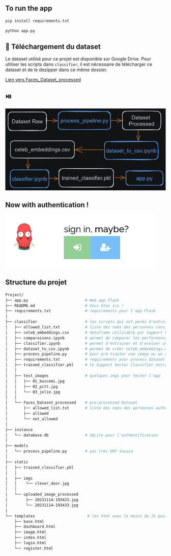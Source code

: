 ## To run the app

```bash
pip install requirements.txt
```

```bash
python app.py
```

## :floppy_disk: Téléchargement du dataset

Le dataset utilisé pour ce projet est disponible sur Google Drive.
Pour utiliser les scripts dans `classifier`, il est nécessaire de télécharger ce dataset et de le dezipper dans ce même dossier.

[Lien vers Faces_Dataset_processed](https://drive.google.com/file/d/11KawCPnuEFLHctgBaqw3eKaKM5kAfryL/view?usp=sharing)


## :play_or_pause_button:  
![Image](https://raw.githubusercontent.com/Hatchi-Kin/Clever_Door/main/classifier/test_images/pipeline.png)

## Now with authentication !
![Image](https://raw.githubusercontent.com/Hatchi-Kin/Clever_Door/main/static/imgs/login.png)


## Structure du projet

```bash
Project/
├── app.py                         # Web app Flask
├── README.md                      # Vous êtes ici !
├── requirements.txt               # requirements pour l'app Flask
│
├── classifier                     # les scripts qui ont permi d'entrainer un classifier
│   ├── allowed_list.txt           # liste des noms des personnes considérées "authorisées"
│   ├── celeb_embeddings.csv       # dataframe utilisable par Support Vector Classifier
│   ├── comparaisons.ipynb         # permet de comparer les performances de plusieurs classifiers
│   ├── classifier.ipynb           # permet d'entrainer et d'evaluer un Support Vector Classifier
│   ├── dataset_to_csv.ipynb       # permet de créer celeb_embeddings.csv
│   ├── process_pipeline.py        # pour pré-traiter une image ou un dataset complet
│   ├── requirements.txt           # requirements pour process dataset et train classifier
│   ├── trained_classifier.pkl     # le Support Vector Classifier entrainé
│   │
│   ├── test_images                # quelques imgs pour tester l'app
│   │   ├── 01_buscemi.jpg
│   │   ├── 02_pitt.jpg
│   │   └── 03_jolie.jpg
│   │
│   └── Faces_Dataset_processed    # pre-processed Dataset
│       ├── allowed_list.txt       # liste des noms des personnes authorisées
│       ├── allowed
│       └── not_allowed
│
├── instance
│   └── database.db                # SQLite pour l'authentification
│
├── models
│   └── process_pipeline.py        # pas très DRY toussa
│
├── static
│   ├── trained_classifier.pkl
│   │
│   ├── imgs
│   │    └── clever_door.jpg
│   │ 
│   └── uploaded_image_processed
│        ├── 20231114-193423.jpg
│        └── 20231114-193433.jpg
│ 
└── templates                       # les html avec le moins de JS possible
    ├── base.html
    ├── dashboard.html
    ├── image.html
    ├── index.html
    ├── login.html
    └── register.html
```
